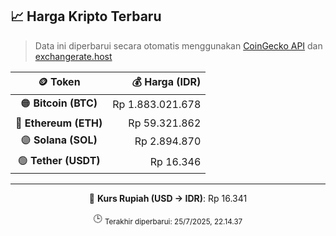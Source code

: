 

<!-- HARGA_KRIPTO -->
## 📈 Harga Kripto Terbaru

> Data ini diperbarui secara otomatis menggunakan [CoinGecko API](https://www.coingecko.com/) dan [exchangerate.host](https://exchangerate.host/)

<div align="center">

| 🪙 Token | 💰 Harga (IDR) |
|:------:|---------------:|
| 🟠 **Bitcoin (BTC)**   | Rp 1.883.021.678 |
| 🔵 **Ethereum (ETH)**  | Rp 59.321.862 |
| 🟣 **Solana (SOL)**    | Rp 2.894.870 |
| 🟢 **Tether (USDT)**   | Rp 16.346 |

---

💱 **Kurs Rupiah (USD → IDR)**: Rp 16.341

🕒 <sub>Terakhir diperbarui: 25/7/2025, 22.14.37</sub>

</div>
<!-- /HARGA_KRIPTO -->